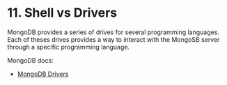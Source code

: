 # 11. Shell vs Drivers

MongoDB provides a series of drives for several programming languages. Each of theses drives provides a way to interact with the MongoSB server through a specific programming language.

MongoDB docs:

- [MongoDB Drivers](https://www.mongodb.com/docs/drivers/)
